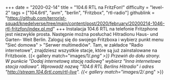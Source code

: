 +++
date = "2020-02-14"
title = "104.6 RTL na FritzFon!"
difficulty = "level-2"
tags = ["104.6rtl", "avm", "berlin", "Fritzbox", "rtl-radio"]
githublink = "https://github.com/terrorist-squad/knedelverse/tree/main/content/post/2020/february/20200214-1046-rtl-fritzfon/index.pl.md"
+++
Instalacja 104.6 RTL na telefonie Fritzphone jest niezwykle prosta. Następnie można posłuchać Hitradionu Haus- und Garten- Weit Berlin. Zaloguj się do swojego Fritzboxa i wybierz punkt menu "Sieć domowa" > "Serwer multimediów". Tam, w zakładce "Radio internetowe", znajdziesz wszystkie stacje, które są już zainstalowane na Fritzboxie.
{{< gallery match="images/1/*.png" >}}
Przewiń do dołu strony. W punkcie "Dodaj internetową stację radiową" wybierz "Inna internetowa stacja radiowa". Wprowadź nazwę "104.6 RTL Berlins Hitradio" i adres "http://stream.104.6rtl.com/rtl-live".
{{< gallery match="images/2/*.png" >}}
